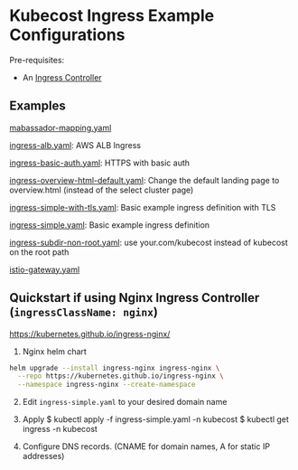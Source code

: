 # Kubecost Ingress Example Configurations

Pre-requisites:

- An [Ingress Controller](https://kubernetes.io/docs/concepts/services-networking/ingress-controllers/)

## Examples
[mabassador-mapping.yaml](ambassador-mapping.yaml)

[ingress-alb.yaml](ingress-alb.yaml): AWS ALB Ingress

[ingress-basic-auth.yaml](ingress-basic-auth.yaml): HTTPS with basic auth

[ingress-overview-html-default.yaml](ingress-overview-html-default.yaml): Change the default landing page to overview.html (instead of the select cluster page)

[ingress-simple-with-tls.yaml](ingress-simple-with-tls.yaml): Basic example ingress definition with TLS

[ingress-simple.yaml](ingress-simple.yaml): Basic example ingress definition

[ingress-subdir-non-root.yaml](ingress-subdir-non-root.yaml): use your.com/kubecost instead of kubecost on the root path

[istio-gateway.yaml](istio-gateway.yaml)

## Quickstart if using Nginx Ingress Controller (`ingressClassName: nginx`)

https://kubernetes.github.io/ingress-nginx/


1. Nginx helm chart

```sh
helm upgrade --install ingress-nginx ingress-nginx \
  --repo https://kubernetes.github.io/ingress-nginx \
  --namespace ingress-nginx --create-namespace
```
2. Edit `ingress-simple.yaml` to your desired domain name

3. Apply
$ kubectl apply -f ingress-simple.yaml -n kubecost
$ kubectl get ingress -n kubecost

4. Configure DNS records. (CNAME for domain names, A for static IP addresses)
